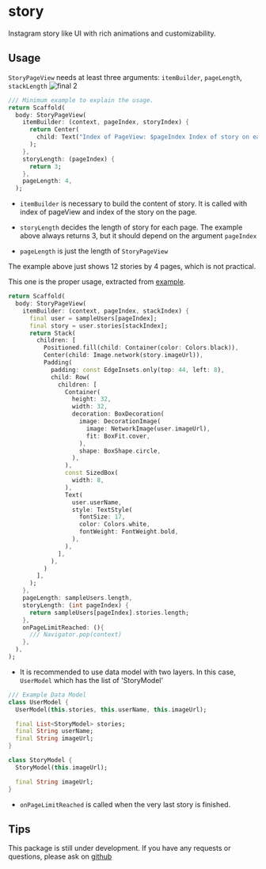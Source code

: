 # story

Instagram story like UI with rich animations and customizability.


## Usage

`StoryPageView` needs at least three arguments: `itemBuilder`, `pageLength`, `stackLength`
![final 2](https://user-images.githubusercontent.com/43510799/103445017-8e497300-4cb2-11eb-8bed-97a7d98461da.gif)
```dart
/// Minimum example to explain the usage.
return Scaffold(
  body: StoryPageView(
    itemBuilder: (context, pageIndex, storyIndex) {
      return Center(
        child: Text("Index of PageView: $pageIndex Index of story on each page: $storyIndex"),
      );
    },
    storyLength: (pageIndex) {
      return 3;
    },
    pageLength: 4,
  );
```
- `itemBuilder` is necessary to build the content of story. It is called with index of pageView and index of the story on the page.

- `storyLength` decides the length of story for each page. The example above always returns 3, but it should depend on the argument `pageIndex`

- `pageLength` is just the length of `StoryPageView`

The example above just shows 12 stories by 4 pages, which is not practical.

This one is the proper usage, extracted from [example](https://pub.dev/packages/story/example).

``` dart
return Scaffold(
  body: StoryPageView(
    itemBuilder: (context, pageIndex, stackIndex) {
      final user = sampleUsers[pageIndex];
      final story = user.stories[stackIndex];
      return Stack(
        children: [
          Positioned.fill(child: Container(color: Colors.black)),
          Center(child: Image.network(story.imageUrl)),
          Padding(
            padding: const EdgeInsets.only(top: 44, left: 8),
            child: Row(
              children: [
                Container(
                  height: 32,
                  width: 32,
                  decoration: BoxDecoration(
                    image: DecorationImage(
                      image: NetworkImage(user.imageUrl),
                      fit: BoxFit.cover,
                    ),
                    shape: BoxShape.circle,
                  ),
                ),
                const SizedBox(
                  width: 8,
                ),
                Text(
                  user.userName,
                  style: TextStyle(
                    fontSize: 17,
                    color: Colors.white,
                    fontWeight: FontWeight.bold,
                  ),
                ),
              ],
            ),
          )
        ],
      );
    },
    pageLength: sampleUsers.length,
    storyLength: (int pageIndex) {
      return sampleUsers[pageIndex].stories.length;
    },
    onPageLimitReached: (){
      /// Navigator.pop(context)
    },
  ),
);
```

- It is recommended to use data model with two layers. In this case, `UserModel` which has the list of 'StoryModel'

```dart
/// Example Data Model
class UserModel {
  UserModel(this.stories, this.userName, this.imageUrl);

  final List<StoryModel> stories;
  final String userName;
  final String imageUrl;
}

class StoryModel {
  StoryModel(this.imageUrl);

  final String imageUrl;
}
```

- `onPageLimitReached` is called when the very last story is finished.

## Tips

This package is still under development. If you have any requests or questions, please ask on [github](https://github.com/santa112358/story/issues)


